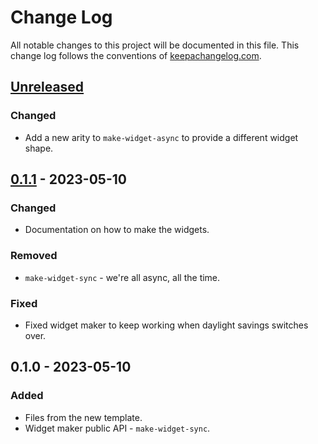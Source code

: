 # Change Log
All notable changes to this project will be documented in this file. This change log follows the conventions of [keepachangelog.com](http://keepachangelog.com/).

## [Unreleased]
### Changed
- Add a new arity to `make-widget-async` to provide a different widget shape.

## [0.1.1] - 2023-05-10
### Changed
- Documentation on how to make the widgets.

### Removed
- `make-widget-sync` - we're all async, all the time.

### Fixed
- Fixed widget maker to keep working when daylight savings switches over.

## 0.1.0 - 2023-05-10
### Added
- Files from the new template.
- Widget maker public API - `make-widget-sync`.

[Unreleased]: https://sourcehost.site/your-name/kata-digital-root/compare/0.1.1...HEAD
[0.1.1]: https://sourcehost.site/your-name/kata-digital-root/compare/0.1.0...0.1.1
